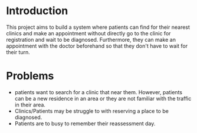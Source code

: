 # Introduction
This project aims to build a system where patients can find for their nearest clinics and make an appointment without directly go to the clinic for registration and wait to be diagnosed. Furthermore, they can make an appointment with the doctor beforehand so that they don't have to wait for their turn.

# Problems
- patients want to search for a clinic that near them. However, patients can be a new residence in an area or they are not familiar with the traffic in their area.
- Clinics/Patients may be struggle to with reserving a place to be diagnosed.
- Patients are to busy to remember their reassessment day.
 
